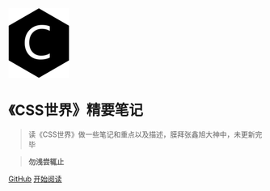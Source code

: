![logo](./web-logo-120.png ':no-zoom')

# 《CSS世界》精要笔记

> 读《CSS世界》做一些笔记和重点以及描述，膜拜张鑫旭大神中，未更新完毕

> **勿浅尝辄止**

[GitHub](https://github.com/nieyafei/front-end-interview-css)
[开始阅读](/basic)